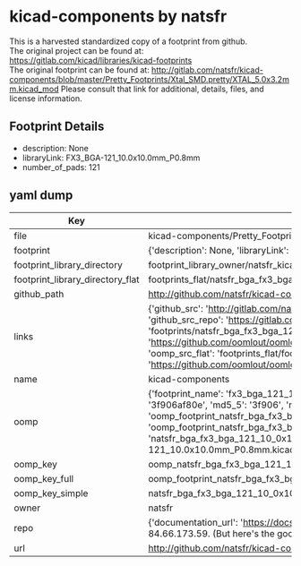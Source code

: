# kicad-components by natsfr  
This is a harvested standardized copy of a footprint from github.  
The original project can be found at:  
https://gitlab.com/kicad/libraries/kicad-footprints  
The original footprint can be found at:
http://gitlab.com/natsfr/kicad-components/blob/master/Pretty_Footprints/Xtal_SMD.pretty/XTAL_5.0x3.2mm.kicad_mod
Please consult that link for additional, details, files, and license information.  
## Footprint Details
* description: None  
* libraryLink: FX3_BGA-121_10.0x10.0mm_P0.8mm  
* number_of_pads: 121  
## yaml dump  
| Key | Value |  
| --- | --- |  
| file | kicad-components/Pretty_Footprints/BGA.pretty/FX3_BGA-121_10.0x10.0mm_P0.8mm.kicad_mod |  
| footprint | {'description': None, 'libraryLink': 'FX3_BGA-121_10.0x10.0mm_P0.8mm', 'number_of_pads': 121} |  
| footprint_library_directory | footprint_library_owner/natsfr_kicad-components |  
| footprint_library_directory_flat | footprints_flat/natsfr_bga_fx3_bga_121_10_0x10_0mm_p0_8mm/working |  
| github_path | http://github.com/natsfr/kicad-components/blob/master/Pretty_Footprints/BGA.pretty/FX3_BGA-121_10.0x10.0mm_P0.8mm.kicad_mod |  
| links | {'github_src': 'http://gitlab.com/natsfr/kicad-components/blob/master/Pretty_Footprints/Xtal_SMD.pretty/XTAL_5.0x3.2mm.kicad_mod', 'github_src_repo': 'https://gitlab.com/kicad/libraries/kicad-footprints', 'oomp_bot': 'footprints/natsfr_bga_fx3_bga_121_10_0x10_0mm_p0_8mm/working', 'oomp_bot_github': 'https://github.com/oomlout/oomlout_oomp_footprint_bot/tree/main/footprints/natsfr_bga_fx3_bga_121_10_0x10_0mm_p0_8mm/working', 'oomp_src_flat': 'footprints_flat/footprints_flat/natsfr_bga_fx3_bga_121_10_0x10_0mm_p0_8mm/working', 'oomp_src_flat_github': 'https://github.com/oomlout/oomlout_oomp_footprint_src/tree/main/footprints_flat/natsfr_bga_fx3_bga_121_10_0x10_0mm_p0_8mm/working'} |  
| name | kicad-components |  
| oomp | {'footprint_name': 'fx3_bga_121_10_0x10_0mm_p0_8mm', 'library_name': 'bga', 'md5': '3f906af80e497447c956fa976e2c7c0e', 'md5_10': '3f906af80e', 'md5_5': '3f906', 'md5_6': '3f906a', 'oomp_key': 'oomp_natsfr_bga_fx3_bga_121_10_0x10_0mm_p0_8mm', 'oomp_key_extra': 'oomp_footprint_natsfr_bga_fx3_bga_121_10_0x10_0mm_p0_8mm', 'oomp_key_full': 'oomp_footprint_natsfr_bga_fx3_bga_121_10_0x10_0mm_p0_8mm_3f906a', 'oomp_key_simple': 'natsfr_bga_fx3_bga_121_10_0x10_0mm_p0_8mm', 'original_filename': 'kicad-components/Pretty_Footprints/BGA.pretty/FX3_BGA-121_10.0x10.0mm_P0.8mm.kicad_mod', 'owner_name': 'natsfr'} |  
| oomp_key | oomp_natsfr_bga_fx3_bga_121_10_0x10_0mm_p0_8mm |  
| oomp_key_full | oomp_footprint_natsfr_bga_fx3_bga_121_10_0x10_0mm_p0_8mm |  
| oomp_key_simple | natsfr_bga_fx3_bga_121_10_0x10_0mm_p0_8mm |  
| owner | natsfr |  
| repo | {'documentation_url': 'https://docs.github.com/rest/overview/resources-in-the-rest-api#rate-limiting', 'message': "API rate limit exceeded for 84.66.173.59. (But here's the good news: Authenticated requests get a higher rate limit. Check out the documentation for more details.)"} |  
| url | http://github.com/natsfr/kicad-components |  

